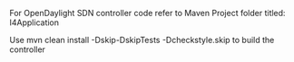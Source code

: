 For OpenDaylight SDN controller code refer to Maven Project folder titled: I4Application

Use mvn clean install -Dskip-DskipTests -Dcheckstyle.skip to build the controller

